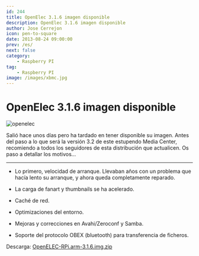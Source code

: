 ```yaml
---
id: 244
title: OpenElec 3.1.6 imagen disponible
description: OpenElec 3.1.6 imagen disponible
author: Jose Cerrejon
icon: pen-to-square
date: 2013-08-24 09:00:00
prev: /es/
next: false
category:
    - Raspberry PI
tag:
    - Raspberry PI
image: /images/xbmc.jpg
---
```


# OpenElec 3.1.6 imagen disponible

![openelec](/images/xbmc.jpg)

Salió hace unos días pero ha tardado en tener disponible su imagen. Antes del paso a lo que será la versión 3.2 de este estupendo Media Center, recomiendo a todos los seguidores de esta distribución que actualicen. Os paso a detallar los motivos...

---

-   Lo primero, velocidad de arranque. Llevaban años con un problema que hacía lento su arranque, y ahora queda completamente reparado.

-   La carga de fanart y thumbnails se ha acelerado.

-   Caché de red.

-   Optimizaciones del entorno.

-   Mejoras y correcciones en Avahi/Zeroconf y Samba.

-   Soporte del protocolo OBEX (bluetooth) para transferencia de ficheros.

Descarga: [OpenELEC-RPi.arm-3.1.6.img.zip](https://resources.pichimney.com/OpenELEC/test_images/OpenELEC-RPi.arm-3.1.6.img.zip)
